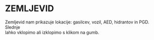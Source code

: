 # ZEMLJEVID

Zemljevid nam prikazuje lokacije: gasilcev, vozil, AED, hidrantov in PGD. Slednje\
lahko vklopimo ali izklopimo s klikom na gumb.
